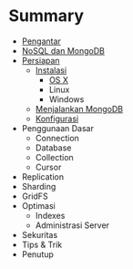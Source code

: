 # Summary

* [Pengantar](README.md)
* [NoSQL dan MongoDB](nosql_dan_mongodb.md)
* [Persiapan](persiapan.md)
   * [Instalasi](instalasi.md)
       * [OS X](instalasi_os_x.md)
       * Linux
       * Windows
   * [Menjalankan MongoDB](menjalankan_mongodb.md)
   * [Konfigurasi](konfigurasi.md)
* Penggunaan Dasar
   * Connection
   * Database
   * Collection
   * Cursor
* Replication
* Sharding
* GridFS
* Optimasi
   * Indexes
   * Administrasi Server
* Sekuritas
* Tips & Trik
* Penutup

